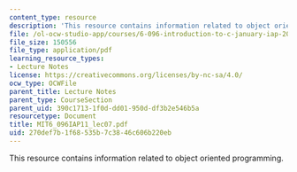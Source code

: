 ```yaml
---
content_type: resource
description: 'This resource contains information related to object oriented programming. '
file: /ol-ocw-studio-app/courses/6-096-introduction-to-c-january-iap-2011/270def7b1f68535b7c3846c606b220eb_MIT6_096IAP11_lec07.pdf
file_size: 150556
file_type: application/pdf
learning_resource_types:
- Lecture Notes
license: https://creativecommons.org/licenses/by-nc-sa/4.0/
ocw_type: OCWFile
parent_title: Lecture Notes
parent_type: CourseSection
parent_uid: 390c1713-1f0d-dd01-950d-df3b2e546b5a
resourcetype: Document
title: MIT6_096IAP11_lec07.pdf
uid: 270def7b-1f68-535b-7c38-46c606b220eb
---
```

This resource contains information related to object oriented programming. 